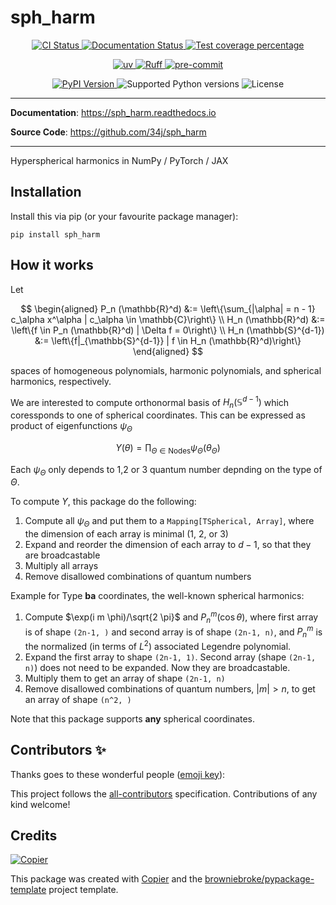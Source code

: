 # sph_harm

<p align="center">
  <a href="https://github.com/34j/sph_harm/actions/workflows/ci.yml?query=branch%3Amain">
    <img src="https://img.shields.io/github/actions/workflow/status/34j/sph_harm/ci.yml?branch=main&label=CI&logo=github&style=flat-square" alt="CI Status" >
  </a>
  <a href="https://sph_harm.readthedocs.io">
    <img src="https://img.shields.io/readthedocs/sph_harm.svg?logo=read-the-docs&logoColor=fff&style=flat-square" alt="Documentation Status">
  </a>
  <a href="https://codecov.io/gh/34j/sph_harm">
    <img src="https://img.shields.io/codecov/c/github/34j/sph_harm.svg?logo=codecov&logoColor=fff&style=flat-square" alt="Test coverage percentage">
  </a>
</p>
<p align="center">
  <a href="https://github.com/astral-sh/uv">
    <img src="https://img.shields.io/endpoint?url=https://raw.githubusercontent.com/astral-sh/uv/main/assets/badge/v0.json" alt="uv">
  </a>
  <a href="https://github.com/astral-sh/ruff">
    <img src="https://img.shields.io/endpoint?url=https://raw.githubusercontent.com/astral-sh/ruff/main/assets/badge/v2.json" alt="Ruff">
  </a>
  <a href="https://github.com/pre-commit/pre-commit">
    <img src="https://img.shields.io/badge/pre--commit-enabled-brightgreen?logo=pre-commit&logoColor=white&style=flat-square" alt="pre-commit">
  </a>
</p>
<p align="center">
  <a href="https://pypi.org/project/sph_harm/">
    <img src="https://img.shields.io/pypi/v/sph_harm.svg?logo=python&logoColor=fff&style=flat-square" alt="PyPI Version">
  </a>
  <img src="https://img.shields.io/pypi/pyversions/sph_harm.svg?style=flat-square&logo=python&amp;logoColor=fff" alt="Supported Python versions">
  <img src="https://img.shields.io/pypi/l/sph_harm.svg?style=flat-square" alt="License">
</p>

---

**Documentation**: <a href="https://sph_harm.readthedocs.io" target="_blank">https://sph_harm.readthedocs.io </a>

**Source Code**: <a href="https://github.com/34j/sph_harm" target="_blank">https://github.com/34j/sph_harm </a>

---

Hyperspherical harmonics in NumPy / PyTorch / JAX

## Installation

Install this via pip (or your favourite package manager):

```shell
pip install sph_harm
```

## How it works

Let

$$
\begin{aligned}
P_n (\mathbb{R}^d) &:= \left\{\sum_{|\alpha| = n - 1} c_\alpha x^\alpha | c_\alpha \in \mathbb{C}\right\} \\
H_n (\mathbb{R}^d) &:= \left\{f \in P_n (\mathbb{R}^d) | \Delta f = 0\right\} \\
H_n (\mathbb{S}^{d-1}) &:= \left\{f|_{\mathbb{S}^{d-1}} | f \in H_n (\mathbb{R}^d)\right\}
\end{aligned}
$$

spaces of homogeneous polynomials, harmonic polynomials, and spherical harmonics, respectively.

We are interested to compute orthonormal basis of $H_n (\mathbb{S}^{d-1})$ which coressponds to one of spherical coordinates. This can be expressed as product of eigenfunctions $\psi_\Theta$

$$
Y(\theta) = \prod_{\Theta \in \text{Nodes}} \psi_\Theta (\theta_{\Theta})
$$

Each $\psi_\Theta$ only depends to 1,2 or 3 quantum number depnding on the type of $\Theta$. 

To compute $Y$, this package do the following:

1. Compute all $\psi_\Theta$ and put them to a `Mapping[TSpherical, Array]`, where the dimension of each array is minimal (1, 2, or 3)
2. Expand and reorder the dimension of each array to $d-1$, so that they are broadcastable
3. Multiply all arrays
4. Remove disallowed combinations of quantum numbers

Example for Type **ba** coordinates, the well-known spherical harmonics:

1. Compute $\exp(i m \phi)/\sqrt{2 \pi}$ and $P_n^m (\cos \theta)$, where first array is of shape `(2n-1, )` and second array is of shape `(2n-1, n)`, and $P_n^m$ is the normalized (in terms of $L^2$) associated Legendre polynomial.
2. Expand the first array to shape `(2n-1, 1)`. Second array (shape `(2n-1, n)`) does not need to be expanded. Now they are broadcastable.
3. Multiply them to get an array of shape `(2n-1, n)`
4. Remove disallowed combinations of quantum numbers, $|m| > n$, to get an array of shape `(n^2, )`

Note that this package supports **any** spherical coordinates.

## Contributors ✨

Thanks goes to these wonderful people ([emoji key](https://allcontributors.org/docs/en/emoji-key)):

<!-- prettier-ignore-start -->
<!-- ALL-CONTRIBUTORS-LIST:START - Do not remove or modify this section -->
<!-- markdownlint-disable -->
<!-- markdownlint-enable -->
<!-- ALL-CONTRIBUTORS-LIST:END -->
<!-- prettier-ignore-end -->

This project follows the [all-contributors](https://github.com/all-contributors/all-contributors) specification. Contributions of any kind welcome!

## Credits

[![Copier](https://img.shields.io/endpoint?url=https://raw.githubusercontent.com/copier-org/copier/master/img/badge/badge-grayscale-inverted-border-orange.json)](https://github.com/copier-org/copier)

This package was created with
[Copier](https://copier.readthedocs.io/) and the
[browniebroke/pypackage-template](https://github.com/browniebroke/pypackage-template)
project template.
